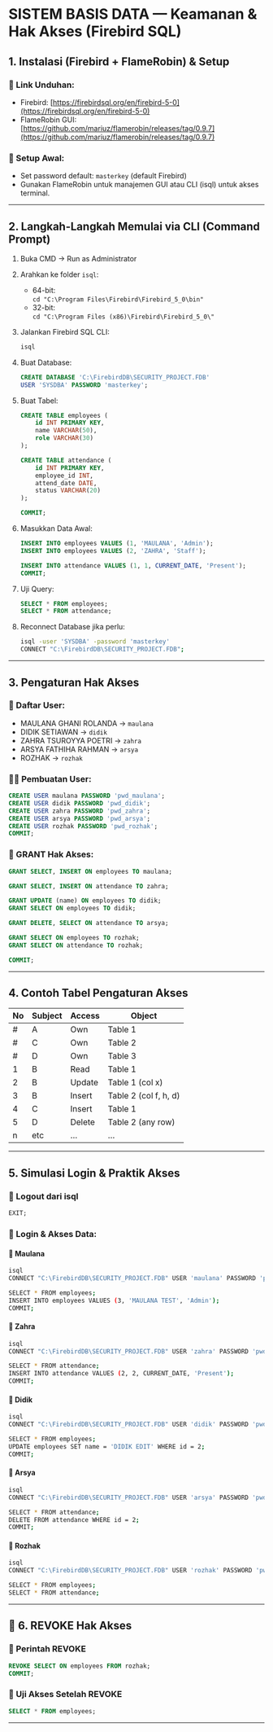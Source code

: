 # SISTEM BASIS DATA — Keamanan & Hak Akses (Firebird SQL)

## 1. Instalasi (Firebird + FlameRobin) & Setup

### 🔗 Link Unduhan:
- Firebird: [https://firebirdsql.org/en/firebird-5-0](https://firebirdsql.org/en/firebird-5-0)
- FlameRobin GUI: [https://github.com/mariuz/flamerobin/releases/tag/0.9.7](https://github.com/mariuz/flamerobin/releases/tag/0.9.7)

### 🔧 Setup Awal:
- Set password default: `masterkey` (default Firebird)
- Gunakan FlameRobin untuk manajemen GUI atau CLI (isql) untuk akses terminal.

---

## 2. Langkah-Langkah Memulai via CLI (Command Prompt)

1. Buka CMD → Run as Administrator  
2. Arahkan ke folder `isql`:
   - 64-bit:  
    `cd "C:\Program Files\Firebird\Firebird_5_0\bin"`
   - 32-bit:  
    `cd "C:\Program Files (x86)\Firebird\Firebird_5_0\"`

3. Jalankan Firebird SQL CLI:
    ```bash
    isql
    ```

4. Buat Database:

    ```sql
    CREATE DATABASE 'C:\FirebirdDB\SECURITY_PROJECT.FDB' 
    USER 'SYSDBA' PASSWORD 'masterkey';
    ```

5. Buat Tabel:

    ```sql
    CREATE TABLE employees (
        id INT PRIMARY KEY,
        name VARCHAR(50),
        role VARCHAR(30)
    );

    CREATE TABLE attendance (
        id INT PRIMARY KEY,
        employee_id INT,
        attend_date DATE,
        status VARCHAR(20)
    );

    COMMIT;
    ```

6. Masukkan Data Awal:

    ```sql
    INSERT INTO employees VALUES (1, 'MAULANA', 'Admin');
    INSERT INTO employees VALUES (2, 'ZAHRA', 'Staff');

    INSERT INTO attendance VALUES (1, 1, CURRENT_DATE, 'Present');
    COMMIT;
    ```

7. Uji Query:

    ```sql
    SELECT * FROM employees;
    SELECT * FROM attendance;
    ```

8. Reconnect Database jika perlu:

    ```bash
    isql -user 'SYSDBA' -password 'masterkey'
    CONNECT "C:\FirebirdDB\SECURITY_PROJECT.FDB";
    ```

---

## 3. Pengaturan Hak Akses

### 👥 Daftar User:

* MAULANA GHANI ROLANDA → `maulana`
* DIDIK SETIAWAN → `didik`
* ZAHRA TSUROYYA POETRI → `zahra`
* ARSYA FATHIHA RAHMAN → `arsya`
* ROZHAK → `rozhak`

### 🧑‍💻 Pembuatan User:

```sql
CREATE USER maulana PASSWORD 'pwd_maulana';
CREATE USER didik PASSWORD 'pwd_didik';
CREATE USER zahra PASSWORD 'pwd_zahra';
CREATE USER arsya PASSWORD 'pwd_arsya';
CREATE USER rozhak PASSWORD 'pwd_rozhak';
COMMIT;
```

### 🔐 GRANT Hak Akses:

```sql
GRANT SELECT, INSERT ON employees TO maulana;

GRANT SELECT, INSERT ON attendance TO zahra;

GRANT UPDATE (name) ON employees TO didik;
GRANT SELECT ON employees TO didik;

GRANT DELETE, SELECT ON attendance TO arsya;

GRANT SELECT ON employees TO rozhak;
GRANT SELECT ON attendance TO rozhak;

COMMIT;
```

---

## 4. Contoh Tabel Pengaturan Akses

| No | Subject | Access | Object                |
| -- | ------- | ------ | --------------------- |
| #  | A       | Own    | Table 1               |
| #  | C       | Own    | Table 2               |
| #  | D       | Own    | Table 3               |
| 1  | B       | Read   | Table 1               |
| 2  | B       | Update | Table 1 (col x)       |
| 3  | B       | Insert | Table 2 (col f, h, d) |
| 4  | C       | Insert | Table 1               |
| 5  | D       | Delete | Table 2 (any row)     |
| n  | etc     | …      | …                     |

---

## 5. Simulasi Login & Praktik Akses

### 🔄 Logout dari isql

```sql
EXIT;
```

### 🔑 Login & Akses Data:

#### 🧑 Maulana

```bash
isql
CONNECT "C:\FirebirdDB\SECURITY_PROJECT.FDB" USER 'maulana' PASSWORD 'pwd_maulana';

SELECT * FROM employees;
INSERT INTO employees VALUES (3, 'MAULANA TEST', 'Admin');
COMMIT;
```

#### 🧑 Zahra

```bash
isql
CONNECT "C:\FirebirdDB\SECURITY_PROJECT.FDB" USER 'zahra' PASSWORD 'pwd_zahra';

SELECT * FROM attendance;
INSERT INTO attendance VALUES (2, 2, CURRENT_DATE, 'Present');
COMMIT;
```

#### 🧑 Didik

```bash
isql
CONNECT "C:\FirebirdDB\SECURITY_PROJECT.FDB" USER 'didik' PASSWORD 'pwd_didik';

SELECT * FROM employees;
UPDATE employees SET name = 'DIDIK EDIT' WHERE id = 2;
COMMIT;
```

#### 🧑 Arsya

```bash
isql
CONNECT "C:\FirebirdDB\SECURITY_PROJECT.FDB" USER 'arsya' PASSWORD 'pwd_arsya';

SELECT * FROM attendance;
DELETE FROM attendance WHERE id = 2;
COMMIT;
```

#### 🧑 Rozhak

```bash
isql
CONNECT "C:\FirebirdDB\SECURITY_PROJECT.FDB" USER 'rozhak' PASSWORD 'pwd_rozhak';

SELECT * FROM employees;
SELECT * FROM attendance;
```

---

## 🔐 6. REVOKE Hak Akses

### 🔸 Perintah REVOKE

```sql
REVOKE SELECT ON employees FROM rozhak;
COMMIT;
```

### 🔸 Uji Akses Setelah REVOKE

```sql
SELECT * FROM employees;
```

---
